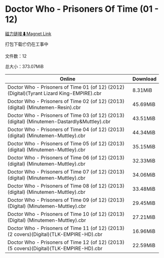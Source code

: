 # Doctor Who - Prisoners Of Time (01 - 12)

[磁力链接⬇Magnet Link](magnet:?xt=urn:btih:5fc94f1b87d7c041032b37b5a23b2fdc24443399&dn=Doctor%20Who%20-%20Prisoners%20Of%20Time%20%2801%20-%2012%29)

打包下载📦仍在工事中

文件数：12

总大小：373.07MiB

Online | Download
--- | ---
Doctor Who - Prisoners of Time 01 (of 12) (2012)(Digital)(Tyrant Lizard King-EMPIRE).cbr | 8.31MiB
Doctor Who - Prisoners of Time 02 (of 12) (2013) (digital) (Minutemen-Resin).cbr | 45.69MiB
Doctor Who - Prisoners of Time 03 (of 12) (2013) (digital) (Minutemen-Dastardly&Muttley).cbr | 43.51MiB
Doctor Who - Prisoners of Time 04 (of 12) (2013) (digital) (Minutemen-Muttley).cbr | 44.34MiB
Doctor Who - Prisoners of Time 05 (of 12) (2013) (digital) (Minutemen-Muttley).cbr | 35.15MiB
Doctor Who - Prisoners of Time 06 (of 12) (2013) (digital) (Minutemen-Muttley).cbr | 32.33MiB
Doctor Who - Prisoners of Time 07 (of 12) (2013) (digital) (Minutemen-Muttley).cbr | 34.06MiB
Doctor Who - Prisoners of Time 08 (of 12) (2013) (digital) (Minutemen-Muttley).cbr | 33.48MiB
Doctor Who - Prisoners of Time 09 (of 12) (2013) (Digital) (Minutemen-Muttley).cbr | 29.45MiB
Doctor Who - Prisoners of Time 10 (of 12) (2013) (Digital) (Minutemen-Muttley).cbr | 27.21MiB
Doctor Who - Prisoners of Time 11 (of 12) (2013)(2 covers)(Digital)(TLK-EMPIRE-HD).cbr | 16.96MiB
Doctor Who - Prisoners of Time 12 (of 12) (2013)(5 covers)(Digital)(TLK-EMPIRE-HD).cbr | 22.59MiB